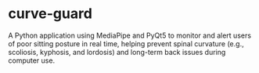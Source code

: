 # curve-guard
A Python application using MediaPipe and PyQt5 to monitor and alert users of poor sitting posture in real time, helping prevent spinal curvature (e.g., scoliosis, kyphosis, and lordosis) and long-term back issues during computer use.
